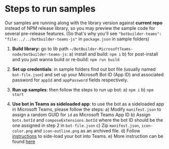 # Steps to run samples

Our samples are running along with the library version against **current repo** instead of NPM release library, so you may preview the sample code for several pre-release features. (So that's why you'll see `"botbuilder-teams": "file:../../botbuilder-teams-js"` in `package.json` in sample folders)

1. **Build library:** go to lib path `~/BotBuilder-MicrosoftTeams-node/botbuilder-teams-js`:
    a) install and build: `npm i`
    b) for post-install and you just wanna build or re-build: `npm run build`

2. **Set up credentials**: in sample folders find out bot file (usually named `bot-file.json`) and set up your Microsoft Bot ID (App ID) and associated password for `appId` and `appPassword` fields respectively.

3. **Run up samples**: then follow the steps to run up bot:
  a) `npm i`
  b) `npm start`

4. **Use bot in Teams as sideloaded app**: to use the bot as a sideloaded app in Microsoft Teams, please follow the steps:
  a) Modify `manifest.json` to assign a random GUID for `id` as Microsoft Teams App ID
  b) Assign `bots.botId` and `composeExtensions.botId` where the bot ID should be the one assigned in step 2 in `bot-file.json`
  c) Zip `manifest.json`, `icon-color.png` and `icon-outline.png` as an archived file. 
  d) Follow [instructions](https://docs.microsoft.com/en-us/microsoftteams/platform/concepts/apps/apps-upload) to side-load your bot into Teams.
  e) More instruction can be found [here](https://docs.microsoft.com/en-us/microsoftteams/platform/get-started/get-started-nodejs-app-studio)